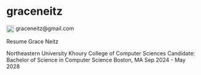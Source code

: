# graceneitz

<p>
  <img 
    src="https://i.imgur.com/qg44Pee.png"
    width="20" 
    style="vertical-align: middle; margin: 0; padding: 0; border: none; outline: none;" />
    graceneitz@gmail.com
</p>

Resume
Grace Neitz

Northeastern University Khoury College of Computer Sciences
Candidate: Bachelor of Science in Computer Science 
Boston, MA Sep 2024 - May 2028
